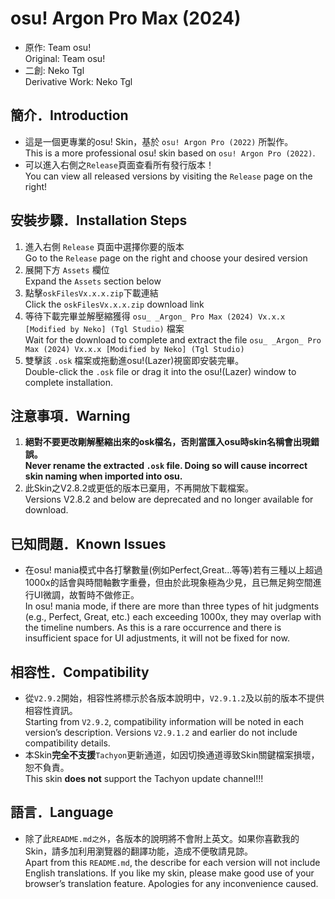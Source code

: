 # osu! Argon Pro Max (2024)
- 原作: Team osu!  
  Original: Team osu!
- 二創: Neko Tgl  
  Derivative Work: Neko Tgl

## 簡介．Introduction
- 這是一個更專業的osu! Skin，基於 `osu! Argon Pro (2022)` 所製作。  
  This is a more professional osu! skin based on `osu! Argon Pro (2022)`.
- 可以進入右側之`Release`頁面查看所有發行版本！  
  You can view all released versions by visiting the `Release` page on the right!

## 安裝步驟．Installation Steps
1. 進入右側 `Release` 頁面中選擇你要的版本  
   Go to the `Release` page on the right and choose your desired version  
2. 展開下方 `Assets` 欄位  
   Expand the `Assets` section below  
3. 點擊`oskFilesVx.x.x.zip`下載連結  
   Click the `oskFilesVx.x.x.zip` download link  
4. 等待下載完畢並解壓縮獲得 `osu_ _Argon_ Pro Max (2024) Vx.x.x [Modified by Neko] (Tgl Studio)` 檔案  
   Wait for the download to complete and extract the file `osu_ _Argon_ Pro Max (2024) Vx.x.x [Modified by Neko] (Tgl Studio)`
5. 雙擊該 `.osk` 檔案或拖動進osu!(Lazer)視窗即安裝完畢。  
   Double-click the `.osk` file or drag it into the osu!(Lazer) window to complete installation.

## 注意事項．Warning
1. **絕對不要更改剛解壓縮出來的osk檔名，否則當匯入osu時skin名稱會出現錯誤。**  
   **Never rename the extracted `.osk` file. Doing so will cause incorrect skin naming when imported into osu.**
2. 此Skin之V2.8.2或更低的版本已棄用，不再開放下載檔案。  
   Versions V2.8.2 and below are deprecated and no longer available for download.

## 已知問題．Known Issues
- 在osu! mania模式中各打擊數量(例如Perfect,Great...等等)若有三種以上超過1000x的話會與時間軸數字重疊，但由於此現象極為少見，且已無足夠空間進行UI微調，故暫時不做修正。  
  In osu! mania mode, if there are more than three types of hit judgments (e.g., Perfect, Great, etc.) each exceeding 1000x, they may overlap with the timeline numbers. As this is a rare occurrence and there is insufficient space for UI adjustments, it will not be fixed for now.

## 相容性．Compatibility
- 從`V2.9.2`開始，相容性將標示於各版本說明中，`V2.9.1.2`及以前的版本不提供相容性資訊。  
  Starting from `V2.9.2`, compatibility information will be noted in each version’s description. Versions `V2.9.1.2` and earlier do not include compatibility details.
- 本Skin**完全不支援**`Tachyon`更新通道，如因切換通道導致Skin關鍵檔案損壞，恕不負責。  
  This skin **does not** support the Tachyon update channel!!!
## 語言．Language
- 除了此`README.md之外`，各版本的說明將不會附上英文。如果你喜歡我的Skin，請多加利用瀏覽器的翻譯功能，造成不便敬請見諒。  
  Apart from this `README.md`, the describe for each version will not include English translations. If you like my skin, please make good use of your browser’s translation feature. Apologies for any inconvenience caused.

